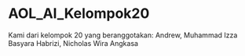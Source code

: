# AOL_AI_Kelompok20
Kami dari kelompok 20 yang beranggotakan: Andrew, Muhammad Izza Basyara Habrizi, Nicholas Wira Angkasa
